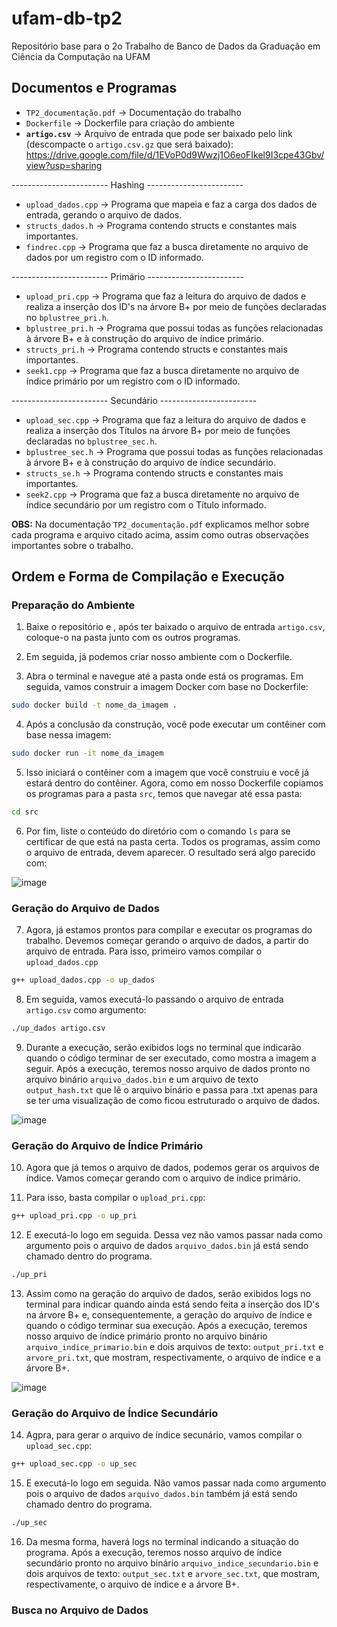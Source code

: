 # ufam-db-tp2

Repositório base para o 2o Trabalho de Banco de Dados da Graduação em Ciência da Computação na UFAM

## Documentos e Programas

- ```TP2_documentação.pdf``` -> Documentação do trabalho
- ```Dockerfile``` -> Dockerfile para criação do ambiente
- **```artigo.csv```** -> Arquivo de entrada que pode ser baixado pelo link (descompacte o ``artigo.csv.gz`` que será baixado): https://drive.google.com/file/d/1EVoP0d9Wwzj1O6eoFIkel9I3cpe43Gbv/view?usp=sharing

------------------------ Hashing ------------------------

- ```upload_dados.cpp``` -> Programa que mapeia e faz a carga dos dados de entrada, gerando o arquivo de dados.
- ```structs_dados.h``` -> Programa contendo structs e constantes mais importantes.
- ```findrec.cpp``` -> Programa que faz a busca diretamente no arquivo de dados por um registro com o ID informado.

------------------------ Primário ------------------------

- ```upload_pri.cpp``` -> Programa que faz a leitura do arquivo de dados e realiza a inserção dos ID's na árvore B+ por meio de funções declaradas no ```bplustree_pri.h```.
- ```bplustree_pri.h``` -> Programa que possui todas as funções relacionadas à árvore B+ e à construção do arquivo de índice primário.
- ```structs_pri.h``` -> Programa contendo structs e constantes mais importantes.
- ```seek1.cpp``` -> Programa que faz a busca diretamente no arquivo de índice primário por um registro com o ID informado.

------------------------ Secundário ------------------------

- ```upload_sec.cpp``` -> Programa que faz a leitura do arquivo de dados e realiza a inserção dos Títulos na árvore B+ por meio de funções declaradas no ```bplustree_sec.h```.
- ```bplustree_sec.h``` -> Programa que possui todas as funções relacionadas à árvore B+ e à construção do arquivo de índice secundário.
- ```structs_se.h``` -> Programa contendo structs e constantes mais importantes.
- ```seek2.cpp``` -> Programa que faz a busca diretamente no arquivo de índice secundário por um registro com o Título informado.

**OBS:** Na documentação ```TP2_documentação.pdf``` explicamos melhor sobre cada programa e arquivo citado acima, assim como outras observações importantes sobre o trabalho.

## Ordem e Forma de Compilação e Execução

### Preparação do Ambiente

1. Baixe o repositório e , após ter baixado o arquivo de entrada ```artigo.csv```, coloque-o na pasta junto com os outros programas.

2. Em seguida, já podemos criar nosso ambiente com o Dockerfile.

3. Abra o terminal e navegue até a pasta onde está os programas. Em seguida, vamos construir a imagem Docker com base no Dockerfile:

```Bash
sudo docker build -t nome_da_imagem .
```

4. Após a conclusão da construção, você pode executar um contêiner com base nessa imagem:

```Bash
sudo docker run -it nome_da_imagem
```

5. Isso iniciará o contêiner com a imagem que você construiu e você já estará dentro do contêiner. Agora, como em nosso Dockerfile copiamos os programas para a pasta ```src```, temos que navegar até essa pasta:

```Bash
cd src
```

6. Por fim, liste o conteúdo do diretório com o comando ```ls``` para se certificar de que está na pasta certa. Todos os programas, assim como o arquivo de entrada, devem aparecer. O resultado será algo parecido com:

![image](https://github.com/NathSantos/tp2_Nathalia_Alice_Igor/assets/63311872/a0970150-b3d0-402c-bc35-8c2445382e2a)

### Geração do Arquivo de Dados

7. Agora, já estamos prontos para compilar e executar os programas do trabalho. Devemos começar gerando o arquivo de dados, a partir do arquivo de entrada. Para isso, primeiro vamos compilar o ```upload_dados.cpp```

```Bash
g++ upload_dados.cpp -o up_dados
```

8. Em seguida, vamos executá-lo passando o arquivo de entrada ```artigo.csv``` como argumento:

```Bash
./up_dados artigo.csv
```

9. Durante a execução, serão exibidos logs no terminal que indicarão quando o código terminar de ser executado, como mostra a imagem a seguir. Após a execução, teremos nosso arquivo de dados pronto no arquivo binário ```arquivo_dados.bin``` e um arquivo de texto ```output_hash.txt``` que lê o arquivo binário e passa para .txt apenas para se ter uma visualização de como ficou estruturado o arquivo de dados.

![image](https://github.com/NathSantos/tp2_Nathalia_Alice_Igor/assets/63311872/e491b4d8-27e6-477b-9a37-7546c9942070)

### Geração do Arquivo de Índice Primário

10. Agora que já temos o arquivo de dados, podemos gerar os arquivos de índice. Vamos começar gerando com o arquivo de índice primário.

11. Para isso, basta compilar o ```upload_pri.cpp```:

```Bash
g++ upload_pri.cpp -o up_pri
```

12. E executá-lo logo em seguida. Dessa vez não vamos passar nada como argumento pois o arquivo de dados ```arquivo_dados.bin``` já está sendo chamado dentro do programa.

```Bash
./up_pri
```

13. Assim como na geração do arquivo de dados, serão exibidos logs no terminal para indicar quando ainda está sendo feita a inserção dos ID's na árvore B+ e, consequentemente, a geração do arquivo de índice e quando o código terminar sua execução. Após a execução, teremos nosso arquivo de índice primário pronto no arquivo binário ```arquivo_indice_primario.bin``` e dois arquivos de texto: ```output_pri.txt``` e ```arvore_pri.txt```, que mostram, respectivamente, o arquivo de índice e a árvore B+.

![image](https://github.com/NathSantos/tp2_Nathalia_Alice_Igor/assets/63311872/23bbce85-2b00-427d-84ff-6045fd511446)

### Geração do Arquivo de Índice Secundário

14. Agpra, para gerar o arquivo de índice secunário, vamos compilar o ```upload_sec.cpp```:

```Bash
g++ upload_sec.cpp -o up_sec
```

15. E executá-lo logo em seguida. Não vamos passar nada como argumento pois o arquivo de dados ```arquivo_dados.bin``` também já está sendo chamado dentro do programa.

```Bash
./up_sec
```

16. Da mesma forma, haverá logs no terminal indicando a situação do programa. Após a execução, teremos nosso arquivo de índice secundário pronto no arquivo binário ```arquivo_indice_secundario.bin``` e dois arquivos de texto: ```output_sec.txt``` e ```arvore_sec.txt```, que mostram, respectivamente, o arquivo de índice e a árvore B+.

### Busca no Arquivo de Dados
